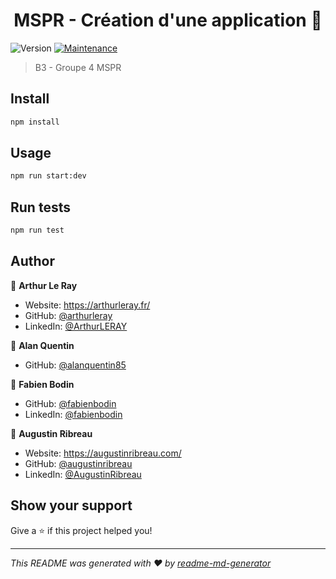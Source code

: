 
<h1 align="center">MSPR - Création d'une application 👋</h1>  
<p>  
  <img alt="Version" src="https://img.shields.io/badge/version-1.0.0-blue.svg?cacheSeconds=2592000" />  
  <a href="https://github.com/kefranabg/readme-md-generator/graphs/commit-activity" target="_blank">  
    <img alt="Maintenance" src="https://img.shields.io/badge/Maintained%3F-yes-green.svg" />  
  </a>  
</p>  

> B3 - Groupe 4 MSPR

## Install

```sh  
npm install
```  

## Usage

```sh  
npm run start:dev
```  

## Run tests

```sh  
npm run test
```  

## Author

👤 **Arthur Le Ray**

* Website: https://arthurleray.fr/
* GitHub: [@arthurleray](https://github.com/ArthurLERAY)
* LinkedIn: [@ArthurLERAY](https://www.linkedin.com/in/arthur-le-ray-3b1b2319a/)

👤 **Alan Quentin**

* GitHub: [@alanquentin85](https://github.com/alanquentin85)

👤 **Fabien Bodin**

* GitHub: [@fabienbodin](https://github.com/fabienbodin)
* LinkedIn: [@fabienbodin](https://www.linkedin.com/in/fabien-b-b12924179/)

👤 **Augustin Ribreau**

* Website: https://augustinribreau.com/
* GitHub: [@augustinribreau](https://github.com/augustinribreau)
* LinkedIn: [@AugustinRibreau](https://linkedin.com/in/AugustinRibreau)

## Show your support

Give a ⭐️ if this project helped you!

***  
_This README was generated with ❤️ by [readme-md-generator](https://github.com/kefranabg/readme-md-generator)_